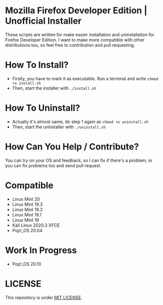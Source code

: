 # Mozilla Firefox Developer Edition | Unofficial Installer

These scripts are written for make easier installation and uninstallation for Firefox Developer Edition. I want to make more compatible with other distributions too, so feel free to contribution and pull requesting.

# How To Install?
* Firstly, you have to mark it as executable. Run a terminal and write ```chmod +x install.sh```  
* Then, start the installer with ```./install.sh```

# How To Uninstall?
* Actually it's almost same, do step 1 again as ```chmod +x uninstall.sh```
* Then, start the uninstaller with ```./uninstall.sh```

# How Can You Help / Contribute?
You can try on your OS and feedback, so I can fix if there's a problem; or you can fix problems too and send pull request.

# Compatible

* Linux Mint 20
* Linux Mint 19.3
* Linux Mint 19.2
* Linux Mint 19.1
* Linux Mint 19
* Kali Linux 2020.3 XFCE
* Pop!_OS 20.04

# Work In Progress

* Pop!_OS 20.10

# LICENSE

This repository is under <a href="LICENSE">MIT LICENSE<a/>.
